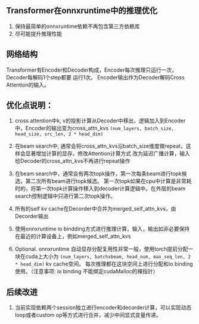 
## Transformer在onnxruntime中的推理优化

1. 保持最简单的onnxruntime依赖不再包含第三方依赖库
2. 尽可能提升推理性能

## 网络结构
Transformer有Encoder和Decoder构成，Encoder每次推理只运行一次，Decoder每解码1个step都要
运行1次。 Encoder输出作为Decoder解码Cross Attention的输入。

## 优化点说明：

1. cross attention中k, v的投影计算从Decoder中移出，逻辑加入到Encoder中，Encoder的输出变为cross_attn_kvs
`(num_layers, batch_size, head_size, src_len, 2 * head_dim)`

2. 在beam search中, 通常会将cross_attn_kvs沿batch_size维度做repeat，这样会显著增加计算的显存，修改Attention计算方式
改为延迟广播计算，输入给Decoder的cross_attn_kvs不再进行repeat操作

3. 在beam search中，通常会有两次topk操作，第一次每条beam进行topk候选，第二次所有beam进行topk候选。
第一次topk如果在cpu中计算是非常耗时的，将第一次topk计算操作移入到decoder计算逻辑中。在外层的beam search控制逻辑中只进行第二次topk操作。

4. 所有的self kv cache在Decorder中合并为merged_self_attn_kvs，由Decorder输出

5. 使用onnxruntime io bindding方式进行推理计算，输入，输出如非必要保持在最近的计算设备上，例如merged_self_attn_kvs

6. Optional. onnxruntime 自动显存分配复用性非常一般，使用torch提前分配一块在cuda上大小为
`(num_layers, batchxbeam, head_num, max_seq_len, 2 * head_dim)` kv cache空间。 每次推理都在这块空间上进行分配和io binding使用。（注意事项: io binding 不能绑定cudaMalloc的裸指针）


## 后续改进

1. 当前实现依赖两个session独立进行encoder和decorder计算，可以实现动态 loop或者custom op等方式进行合并，减少中间显式变量传递。
